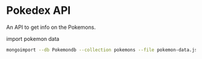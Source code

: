 # Pokedex API
An API to get info on the Pokemons.




import pokemon data

```bash
mongoimport --db Pokemondb --collection pokemons --file pokemon-data.json --jsonArray
```
